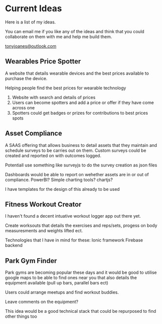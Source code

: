 # Current Ideas
Here is a list of my ideas.

You can email me if you like any of the ideas and think that you could collaborate on them with me and help me build them.

tonyjoanes@outlook.com

## Wearables Price Spotter
A website that details wearable devices and the best prices available to purchase the device.

Helping people find the best prices for wearable technology

1. Website with search and details of prices
2. Users can become spotters and add a price or offer if they have come across one
3. Spotters could get badges or prizes for contributions to best prices spots

## Asset Compliance
A SAAS offering that allows business to detail assets that they maintain and schedule surveys to be carries out on them. Custom surveys could
be created and reported on with outcomes logged.

Potentiall use something like surveyjs to do the survey creation as json files

Dashboards would be able to report on wehether assets are in or out of compliance. PowerBI? Simple charting tools? chartjs?

I have templates for the design of this already to be used

## Fitness Workout Creator
I haven't found a decent intuative workout logger app out there yet.

Create worksouts that details the exercises and reps/sets, progess on body measuresments and weights lifted ect.

Technologies that I have in mind for these:
Ionic framework
Firebase backend

## Park Gym Finder
Park gyms are becoming popular these days and it would be good to utilise google maps to be able to find ones near you that also details the
equipment available (pull up bars, parallel bars ect)

Users could arrange meetups and find workout buddies.

Leave comments on the equipment?

This idea would be a good technical stack that could be repurposed to find other things too
